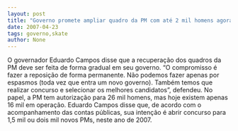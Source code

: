 ```yaml
---
layout: post
title: "Governo promete ampliar quadro da PM com até 2 mil homens agora em 2007"
date: 2007-04-23
tags: governo,skate
author: None
---
```

O governador Eduardo Campos disse que a recuperação dos quadros da PM deve ser feita de forma gradual em seu governo.
“O compromisso é fazer a reposição de forma permanente. Não podemos fazer apenas por espasmos (toda vez que entra um novo governo). Também temos que realizar concurso e selecionar os melhores candidatos”, defendeu.
No papel, a PM tem autorização para 26 mil homens, mas hoje existem apenas 16 mil em operação.
Eduardo Campos disse que, de acordo com o acompanhamento das contas públicas, sua intenção é abrir concurso para 1,5 mil ou dois mil novos PMs, neste ano de 2007. 
